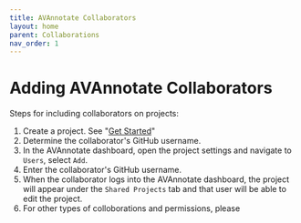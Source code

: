```yaml
---
title: AVAnnotate Collaborators
layout: home
parent: Collaborations
nav_order: 1
---
```


# Adding AVAnnotate Collaborators
Steps for including collaborators on projects:
1. Create a project. See "[Get Started](https://avannotate.github.io/documentation/pages/quickstart/)"
2. Determine the collaborator's GitHub username.
3. In the AVAnnotate dashboard, open the project settings and navigate to `Users`, select `Add`.
4. Enter the collaborator's GitHub username.
5. When the collaborator logs into the AVAnnotate dashboard, the project will appear under the `Shared Projects` tab and that user will be able to edit the project.
6. For other types of colloborations and permissions, please 
